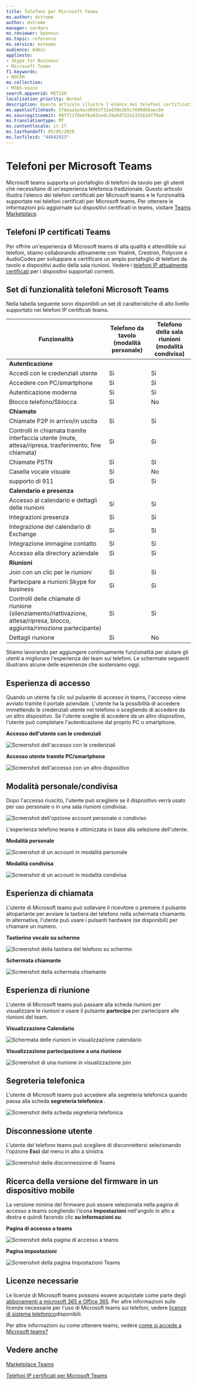 ```yaml
---
title: Telefoni per Microsoft Teams
ms.author: dstrome
author: dstrome
manager: serdars
ms.reviewer: kponnus
ms.topic: reference
ms.service: msteams
audience: Admin
appliesto:
- Skype for Business
- Microsoft Teams
f1.keywords:
- NOCSH
ms.collection:
- M365-voice
search.appverid: MET150
localization_priority: Normal
description: Questo articolo illustra l'elenco dei telefoni certificati per Microsoft teams e le funzionalità supportate nei telefoni certificati per Microsoft teams.
ms.openlocfilehash: 5f8eaa1e4acd9563f31ed39e365c7699dbbaec04
ms.sourcegitcommit: 09ff11f8e4f6a93cedc34a5d732a133163df79a0
ms.translationtype: MT
ms.contentlocale: it-IT
ms.lasthandoff: 05/05/2020
ms.locfileid: "44042923"
---
```

# <a name="phones-for-microsoft-teams"></a>Telefoni per Microsoft Teams

Microsoft teams supporta un portafoglio di telefoni da tavolo per gli utenti che necessitano di un'esperienza telefonica tradizionale. Questo articolo illustra l'elenco dei telefoni certificati per Microsoft teams e le funzionalità supportate nei telefoni certificati per Microsoft teams. Per ottenere le informazioni più aggiornate sui dispositivi certificati in teams, visitare [Teams Marketplace](https://office.com/teamsdevices).

## <a name="teams-certified-ip-phones"></a>Telefoni IP certificati Teams

Per offrire un'esperienza di Microsoft teams di alta qualità e attendibile sui telefoni, stiamo collaborando attivamente con Yealink, Crestron, Polycom e AudioCodes per sviluppare e certificare un ampio portafoglio di telefoni da tavolo e dispositivi audio della sala riunioni. Vedere i [telefoni IP attualmente certificati](teams-ip-phones.md#currently-certified-ip-phones) per i dispositivi supportati correnti.

## <a name="microsoft-teams-phones-feature-set"></a>Set di funzionalità telefoni Microsoft Teams

Nella tabella seguente sono disponibili un set di caratteristiche di alto livello supportato nei telefoni IP certificati teams.

|Funzionalità |Telefono da tavolo (modalità personale) |Telefono della sala riunioni (modalità condivisa)|
|---------|---------|---------|
|**Autenticazione** | |  |
|Accedi con le credenziali utente |  Sì | Sì|
|Accedere con PC/smartphone  | Sì |Sì|
|Autenticazione moderna | Sì |Sì |
|Blocco telefono/Sblocca | Sì |No |
|**Chiamate** |  |  |
|Chiamate P2P in arrivo/in uscita | Sì  |Sì |
|Controlli in chiamata tramite interfaccia utente (mute, attesa/ripresa, trasferimento, fine chiamata)| Sì  |Sì |
|Chiamate PSTN| Sì  |Sì |
|Casella vocale visuale | Sì | No |
|supporto di 911  | Sì  |Sì |
|**Calendario e presenza**|   | |
|Accesso al calendario e dettagli delle riunioni|Sì |Sì|
|Integrazioni presenza |Sì|Sì|
|Integrazione del calendario di Exchange |Sì|Sì|
|Integrazione immagine contatto  |Sì|Sì|
|Accesso alla directory aziendale | Sì|Sì|
|**Riunioni**|   ||
|Join con un clic per le riunioni  | Sì  |Sì |
|Partecipare a riunioni Skype for business | Sì  | Sì|
|Controlli delle chiamate di riunione (silenziamento/riattivazione, attesa/ripresa, blocco, aggiunta/rimozione partecipante)|Sì|Sì|
|Dettagli riunione|Sì|No|

Stiamo lavorando per aggiungere continuamente funzionalità per aiutare gli utenti a migliorare l'esperienza dei team sui telefoni. Le schermate seguenti illustrano alcune delle esperienze che sosteniamo oggi.

## <a name="sign-in-experience"></a>Esperienza di accesso

Quando un utente fa clic sul pulsante di accesso in teams, l'accesso viene avviato tramite il portale aziendale. L'utente ha la possibilità di accedere immettendo le credenziali utente nel telefono o scegliendo di accedere da un altro dispositivo. Se l'utente sceglie di accedere da un altro dispositivo, l'utente può completare l'autenticazione dal proprio PC o smartphone.

**Accesso dell'utente con le credenziali**

![Screenshot dell'accesso con le credenziali](media/sign-in-with-credentials.png)

**Accesso utente tramite PC/smartphone**

![Screenshot dell'accesso con un altro dispositivo](media/sign-in-with-device.jpg)

## <a name="personalshared-mode"></a>Modalità personale/condivisa

Dopo l'accesso riuscito, l'utente può scegliere se il dispositivo verrà usato per uso personale o in una sala riunioni condivisa.

![Screenshot dell'opzione account personale o condiviso](media/personal-vs-shared-mode.jpg)

L'esperienza telefono teams è ottimizzata in base alla selezione dell'utente.

**Modalità personale**

![Screenshot di un account in modalità personale](media/personal-mode.png)

**Modalità condivisa**

![Screenshot di un account in modalità condivisa](media/shared-mode.png)

## <a name="calling-experience"></a>Esperienza di chiamata

L'utente di Microsoft teams può sollevare il ricevitore o premere il pulsante altoparlante per avviare la tastiera del telefono nella schermata chiamante. In alternativa, l'utente può usare i pulsanti hardware (se disponibili) per chiamare un numero.

**Tastierino vocale su schermo**

![Screenshot della tastiera del telefono su schermo](media/on-screen-dial-pad.png)

**Schermata chiamante**

![Screenshot della schermata chiamante](media/calling-screen.png)

## <a name="meeting-experience"></a>Esperienza di riunione

L'utente di Microsoft teams può passare alla scheda riunioni per visualizzare le riunioni e usare il pulsante **partecipa** per partecipare alle riunioni del team.

**Visualizzazione Calendario**

![Schermata delle riunioni in visualizzazione calendario](media/calendar-view.png)

**Visualizzazione partecipazione a una riunione**

![Screenshot di una riunione in visualizzazione join](media/meeting-join-view.png)


## <a name="voicemail"></a>Segreteria telefonica

L'utente di Microsoft teams può accedere alla segreteria telefonica quando passa alla scheda **segreteria telefonica** .

![Screenshot della scheda segreteria telefonica](media/voicemail-tab.png)

## <a name="user-sign-out"></a>Disconnessione utente

L'utente del telefono teams può scegliere di disconnettersi selezionando l'opzione **Esci** dal menu in alto a sinistra.

![Screenshot della disconnessione di Teams](media/teams-sign-out.png)

## <a name="finding-the-firmware-version-on-a-mobile-device"></a>Ricerca della versione del firmware in un dispositivo mobile

La versione minima del firmware può essere selezionata nella pagina di accesso a teams scegliendo l'icona **Impostazioni** nell'angolo in alto a destra e quindi facendo clic **su informazioni su**.

**Pagina di accesso a teams**

![Screenshot della pagina di accesso a teams](media/teams-sign-in-page.jpg)

**Pagina impostazioni**

![Screenshot della pagina Impostazioni Teams](media/teams-settings-page.jpg)

## <a name="required-licenses"></a>Licenze necessarie

Le licenze di Microsoft teams possono essere acquistate come parte degli [abbonamenti a microsoft 365 e Office 365](https://docs.microsoft.com/office365/servicedescriptions/teams-service-description). Per altre informazioni sulle licenze necessarie per l'uso di Microsoft teams sui telefoni, vedere [licenze di sistema telefonico](https://products.office.com/microsoft-teams/voice-calling)disponibili.

Per altre informazioni su come ottenere teams, vedere [come si accede a Microsoft teams?](https://support.office.com/article/fc7f1634-abd3-4f26-a597-9df16e4ca65b)

## <a name="see-also"></a>Vedere anche

[Marketplace Teams](https://office.com/teamsdevices)

[Telefoni IP certificati per Microsoft Teams](teams-ip-phones.md)
